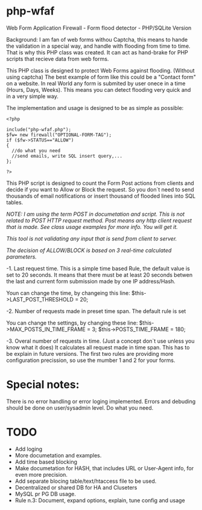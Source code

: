 php-wfaf
========

Web Form Application Firewall - Form flood detector - PHP/SQLite Version

Background:
I am fan of web forms withou Captcha, this means to hande the validation in a special way, and handle with flooding from time to time. That is why this PHP class was created. It can act as hand-brake for PHP scripts that recieve data from web forms.

This PHP class is designed to protect Web Forms against flooding. (Without using captcha)
The best example of form like this could be a "Contact form" on a website. In real World
any form is submited by user onece in a time (Hours, Days, Weeks).
This means you can detect flooding very quick and in a very simple way.

The implementation and usage is designed to be as simple as possible:

```
<?php

include("php-wfaf.php");
$fw= new firewall("OPTIONAL-FORM-TAG");
if ($fw->STATUS=="ALLOW")
{
  //do what you need
  //send emails, write SQL insert query,...
};

?>
```

This PHP script is designed to count the Form Post actions from clients and decide if you want
to Allow or Block the request. So you don`t need to send thousands of email notifications or insert thousand of flooded lines into SQL tables.


*NOTE: I am using the term POST in documetation and script. This is not related to POST HTTP request method.
Post means any http client request that is made. See class usage examples for more info. You will get it.*

*This tool is not validating any input that is send from client to server.*

*The decision of ALLOW/BLOCK is based on 3 real-time calculated parameters.*

-1. Last request time.
This is a simple time based Rule, the default value is set to 20 seconds. It means that there
must be at least 20 seconds betwen the last and current form submission made by one IP address/Hash.

Youn can change the time, by changeing this line:
$this->LAST_POST_THRESHOLD     = 20;

-2. Number of requests made in preset time span.
The default rule is set 

You can change the settings, by changing these line:
$this->MAX_POSTS_IN_TIME_FRAME = 3;
$this->POSTS_TIME_FRAME        = 180;


-3. Overal number of requests in time. (Just a concept don`t use unless you know what it does)
It calculates all request made in time span. This has to be explain in future versions.
The first two rules are providing more configuration precission, so use the mumber 1 and 2 for your forms.



Special notes:
==============
There is no error handling or error loging implemented. Errors and debuding should be
done on user/sysadmin level. Do what you need.


TODO
====
* Add loging
* More documetation and examples.
* Add time based blocking
* Make documetation for HASH, that includes URL or User-Agent info, for even more precision.
* Add separate blocing table/text/htaccess file to be used.
* Decentralized or shared DB for HA and Cluseters
* MySQL pr PG DB usage.
* Rule n.3: Document, expand options, explain, tune config and usage




